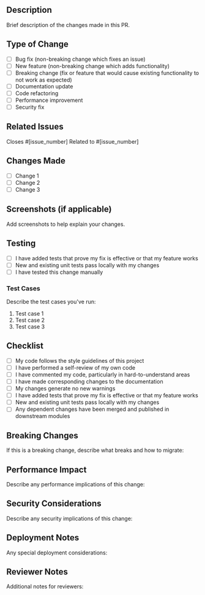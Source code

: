 ## Description
Brief description of the changes made in this PR.

## Type of Change
- [ ] Bug fix (non-breaking change which fixes an issue)
- [ ] New feature (non-breaking change which adds functionality)
- [ ] Breaking change (fix or feature that would cause existing functionality to not work as expected)
- [ ] Documentation update
- [ ] Code refactoring
- [ ] Performance improvement
- [ ] Security fix

## Related Issues
Closes #[issue_number]
Related to #[issue_number]

## Changes Made
- [ ] Change 1
- [ ] Change 2
- [ ] Change 3

## Screenshots (if applicable)
Add screenshots to help explain your changes.

## Testing
- [ ] I have added tests that prove my fix is effective or that my feature works
- [ ] New and existing unit tests pass locally with my changes
- [ ] I have tested this change manually

### Test Cases
Describe the test cases you've run:
1. Test case 1
2. Test case 2
3. Test case 3

## Checklist
- [ ] My code follows the style guidelines of this project
- [ ] I have performed a self-review of my own code
- [ ] I have commented my code, particularly in hard-to-understand areas
- [ ] I have made corresponding changes to the documentation
- [ ] My changes generate no new warnings
- [ ] I have added tests that prove my fix is effective or that my feature works
- [ ] New and existing unit tests pass locally with my changes
- [ ] Any dependent changes have been merged and published in downstream modules

## Breaking Changes
If this is a breaking change, describe what breaks and how to migrate:

## Performance Impact
Describe any performance implications of this change:

## Security Considerations
Describe any security implications of this change:

## Deployment Notes
Any special deployment considerations:

## Reviewer Notes
Additional notes for reviewers: